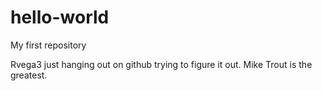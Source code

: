 # hello-world
My first repository 

Rvega3 just hanging out on github trying to figure it out.
Mike Trout is the greatest.
